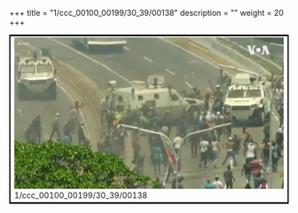 +++
title = "1/ccc_00100_00199/30_39/00138"
description = ""
weight = 20
+++

<table style="border:2px solid black;max-width:800px;max-height:800px;" 
><tr><td>
<img class="center-fit-jpg"
src="/jpg_/aaa_20190430_NxaOmWaI8sI_00137.jpg">
1/ccc_00100_00199/30_39/00138
</img></td></tr></table>
